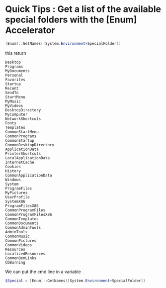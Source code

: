 # Quick Tips : Get a list of the available special folders with the [Enum] Accelerator

````powershell
[Enum]::GetNames([System.Environment+SpecialFolder])
````
this return
````
Desktop
Programs
MyDocuments
Personal
Favorites
Startup
Recent
SendTo
StartMenu
MyMusic
MyVideos
DesktopDirectory
MyComputer
NetworkShortcuts
Fonts
Templates
CommonStartMenu
CommonPrograms
CommonStartup
CommonDesktopDirectory
ApplicationData
PrinterShortcuts
LocalApplicationData
InternetCache
Cookies
History
CommonApplicationData
Windows
System
ProgramFiles
MyPictures
UserProfile
SystemX86
ProgramFilesX86
CommonProgramFiles
CommonProgramFilesX86
CommonTemplates
CommonDocuments
CommonAdminTools
AdminTools
CommonMusic
CommonPictures
CommonVideos
Resources
LocalizedResources
CommonOemLinks
CDBurning
````

We can put the cmd line in a variable
````powershell
$Special = [Enum]::GetNames([System.Environment+SpecialFolder])
````
